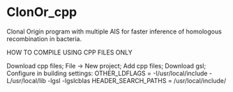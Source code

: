 # ClonOr_cpp

Clonal Origin program with multiple AIS for faster inference of homologous recombination in bacteria.

HOW TO COMPILE USING CPP FILES ONLY

Download cpp files;
File -> New project;
Add cpp files;
Download gsl;
Configure in building settings:
	OTHER_LDFLAGS = -I/usr/local/include -L/usr/local/lib -lgsl -lgslcblas
	HEADER_SEARCH_PATHS = /usr/local/include/
  
